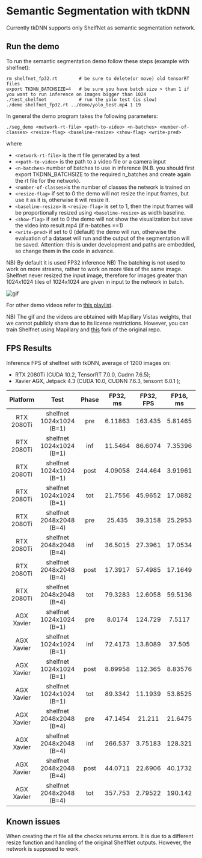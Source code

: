 # Semantic Segmentation with tkDNN

Currently tkDNN supports only ShelfNet as semantic segmentation network.


## Run the demo

To run the semantic segmentation demo follow these steps (example with shelfnet):
```
rm shelfnet_fp32.rt        # be sure to delete(or move) old tensorRT files
export TKDNN_BATCHSIZE=4   # be sure you have batch size > than 1 if you want to run inference on images bigger than 1024
./test_shelfnet            # run the yolo test (is slow)
./demo shelfnet_fp32.rt ../demo/yolo_test.mp4 1 19
```
In general the demo program takes the following parameters:
```
./seg_demo <network-rt-file> <path-to-video> <n-batches> <number-of-classes> <resize-flag> <baseline-resize> <show-flag> <write-pred>
```
where
*  ```<network-rt-file>``` is the rt file generated by a test
*  ```<<path-to-video>``` is the path to a video file or a camera input  
*  ```<n-batches>``` number of batches to use in inference (N.B. you should first export TKDNN_BATCHSIZE to the required n_batches and create again the rt file for the network).
*  ```<number-of-classes>```is the number of classes the network is trained on
*  ```<resize-flag>``` if set to 0 the demo will not resize the input frames, but use it as it is, otherwise it will resize it.
*  ```<baseline-resize>``` is ```<resize-flag>``` is set to 1, then the input frames will be proportionally resized using ```<baseline-resize>``` as width baseline.
*  ```<show-flag>``` if set to 0 the demo will not show the visualization but save the video into result.mp4 (if n-batches ==1)
*  ```<write-pred>``` if set to 0 (default) the demo will run, otherwise the evaluation of a dataset will run and the output of the segmentation will be saved. Attention: this is under development and paths are embedded, so change them in the code in advance.

NB) By default it is used FP32 inference
NB) The batching is not used to work on more streams, rather to work on more tiles of the same image. Shelfnet never resized the input image, therefore for images greater than 1024x1024 tiles of 1024x1024 are given in input to the network in batch. 

![gif](output.gif "Results on yolo_test.mp4")  

For other demo videos refer to [this playlist](https://www.youtube.com/playlist?list=PLv0nEQYDD45y5EdSiywwCGPBmJVUzIWwe).

NB) The gif and the videos are obtained with Mapillary Vistas weights, that we cannot publicly share due to its license restrictions. However, you can train Shelfnet using Mapillary and [this](https://git.hipert.unimore.it/mverucchi/shelfnet) fork of the original repo.


## FPS Results

Inference FPS of shelfnet with tkDNN, average of 1200 images on:
  * RTX 2080Ti (CUDA 10.2, TensorRT 7.0.0, Cudnn 7.6.5);
  * Xavier AGX, Jetpack 4.3 (CUDA 10.0, CUDNN 7.6.3, tensorrt 6.0.1 );

| Platform   | Test                     | Phase   | FP32, ms  | FP32, FPS | FP16, ms  |	FP16, FPS  | INT8, ms |	INT8, FPS | 
| :------:   | :-----:                  | :-----: | :-----:   | :-----:   | :-----:   |	:-----:    | :-----:  |	:-----:   | 
| RTX 2080Ti | shelfnet 1024x1024 (B=1) | pre     | 6.11863   |  163.435  |   5.81465 |  171.979   |  5.88699 |   169.866 |
| RTX 2080Ti | shelfnet 1024x1024 (B=1) | inf     | 11.5464   |  86.6074  |   7.35396 |  135.981   |  6.37623 |   156.832 |
| RTX 2080Ti | shelfnet 1024x1024 (B=1) | post    | 4.09058   |  244.464  |   3.91961 |  255.128   |  4.07343 |   245.493 |
| RTX 2080Ti | shelfnet 1024x1024 (B=1) | tot     | 21.7556   |  45.9652  |   17.0882 |  58.5199   |  16.3366 |   61.2121 |
| RTX 2080Ti | shelfnet 2048x2048 (B=4) | pre     | 25.435    |  39.3158  |   25.2953 |  39.5331   |  25.9303 |   38.565  | 
| RTX 2080Ti | shelfnet 2048x2048 (B=4) | inf     | 36.5015   |  27.3961  |   17.0534 |  58.6395   |  15.6061 |   64.0773 |  
| RTX 2080Ti | shelfnet 2048x2048 (B=4) | post    | 17.3917   |  57.4985  |   17.1649 |  58.2583   |  17.5539 |   56.9675 |  
| RTX 2080Ti | shelfnet 2048x2048 (B=4) | tot     | 79.3283   |  12.6058  |   59.5136 |  16.8029   |  59.0903 |   16.9233 |  
| AGX Xavier | shelfnet 1024x1024 (B=1) | pre     | 8.0174    |  124.729  |   7.5117  |  133.126   |  7.47333 |   133.809 |
| AGX Xavier | shelfnet 1024x1024 (B=1) | inf     | 72.4173   |  13.8089  |   37.505  |  26.6631   |  31.3286 |   31.9197 |
| AGX Xavier | shelfnet 1024x1024 (B=1) | post    | 8.89958   |  112.365  |   8.83576 |  113.176   |  9.42655 |   106.083 |
| AGX Xavier | shelfnet 1024x1024 (B=1) | tot     | 89.3342   |  11.1939  |   53.8525 |  18.5692   |  48.2285 |   20.7346 |
| AGX Xavier | shelfnet 2048x2048 (B=4) | pre     | 47.1454   |  21.211   |   21.6475 |  46.1947   |  21.4201 |   46.6851 | 
| AGX Xavier | shelfnet 2048x2048 (B=4) | inf     | 266.537   |  3.75183  |   128.321 |  7.79293   |  107.621 |   9.29185 |  
| AGX Xavier | shelfnet 2048x2048 (B=4) | post    | 44.0711   |  22.6906  |   40.1732 |  24.8922   |  39.873  |   25.0796 |  
| AGX Xavier | shelfnet 2048x2048 (B=4) | tot     | 357.753   |  2.79522  |   190.142 |  5.25922   |  168.914 |   5.92016 |  


## Known issues

When creating the rt file all the checks returns errors. It is due to a different resize function and handling of the original ShelfNet outputs.
However, the network is supposed to work. 
